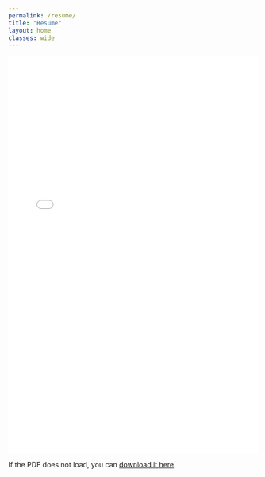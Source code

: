```yaml
---
permalink: /resume/
title: "Resume"
layout: home
classes: wide
---
```


<embed src="{{ site.baseurl }}/assets/resume.pdf" type="application/pdf" width="100%" height="800px" />

<p>If the PDF does not load, you can <a href="{{ site.baseurl }}/assets/resume.pdf" target="_blank">download it here</a>.</p>